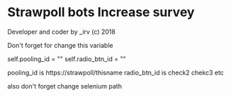 Strawpoll bots Increase survey
===============================

Developer and coder by _irv (c) 2018


Don't forget for change this variable

self.pooling_id = ""
self.radio_btn_id = ""

pooling_id is https://strawpoll/thisname
radio_btn_id is check2 chekc3 etc

also don't forget change selenium path
